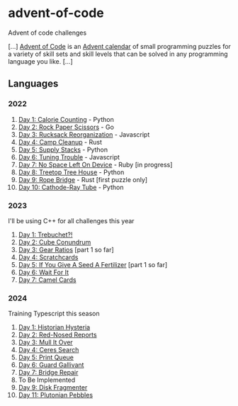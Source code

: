 # advent-of-code
Advent of code challenges

[...]
[Advent of Code](https://adventofcode.com/2022/about) is an [Advent calendar](https://en.wikipedia.org/wiki/Advent_calendar) of small programming puzzles for a variety of skill sets and skill levels that can be solved in any programming language you like.
[...]

## Languages

### 2022

1. [Day 1: Calorie Counting](https://github.com/lazaromenezes/advent-of-code/tree/main/2022/01) - Python
2. [Day 2: Rock Paper Scissors](https://github.com/lazaromenezes/advent-of-code/tree/main/2022/02) - Go
3. [Day 3: Rucksack Reorganization](https://github.com/lazaromenezes/advent-of-code/tree/main/2022/03) - Javascript
4. [Day 4: Camp Cleanup](https://github.com/lazaromenezes/advent-of-code/tree/main/2022/04) - Rust
5. [Day 5: Supply Stacks](https://github.com/lazaromenezes/advent-of-code/tree/main/2022/05) - Python
6. [Day 6: Tuning Trouble](https://github.com/lazaromenezes/advent-of-code/tree/main/2022/06) - Javascript
7. [Day 7: No Space Left On Device](https://github.com/lazaromenezes/advent-of-code/tree/main/2022/07) - Ruby [in progress]
8. [Day 8: Treetop Tree House](https://github.com/lazaromenezes/advent-of-code/tree/main/2022/08) - Python
9. [Day 9: Rope Bridge](https://github.com/lazaromenezes/advent-of-code/tree/main/2022/09) - Rust [first puzzle only]
10. [Day 10: Cathode-Ray Tube](https://github.com/lazaromenezes/advent-of-code/tree/main/2022/10) - Python

### 2023

I'll be using C++ for all challenges this year

1. [Day 1: Trebuchet?!](https://github.com/lazaromenezes/advent-of-code/tree/main/2023/01)
2. [Day 2: Cube Conundrum](https://github.com/lazaromenezes/advent-of-code/tree/main/2023/02)
3. [Day 3: Gear Ratios](https://github.com/lazaromenezes/advent-of-code/tree/main/2023/03) [part 1 so far]
4. [Day 4: Scratchcards](https://github.com/lazaromenezes/advent-of-code/tree/main/2023/04)
5. [Day 5: If You Give A Seed A Fertilizer](https://github.com/lazaromenezes/advent-of-code/tree/main/2023/05) [part 1 so far]
6. [Day 6: Wait For It](https://github.com/lazaromenezes/advent-of-code/tree/main/2023/06)
7. [Day 7: Camel Cards](https://github.com/lazaromenezes/advent-of-code/tree/main/2023/07)

### 2024

Training Typescript this season

1. [Day 1: Historian Hysteria](https://github.com/lazaromenezes/advent-of-code/tree/main/2024/src/01)
2. [Day 2: Red-Nosed Reports](https://github.com/lazaromenezes/advent-of-code/tree/main/2024/src/02)
3. [Day 3: Mull It Over](https://github.com/lazaromenezes/advent-of-code/tree/main/2024/src/03)
4. [Day 4: Ceres Search](https://github.com/lazaromenezes/advent-of-code/tree/main/2024/src/04)
5. [Day 5: Print Queue](https://github.com/lazaromenezes/advent-of-code/tree/main/2024/src/05)
6. [Day 6: Guard Gallivant](https://github.com/lazaromenezes/advent-of-code/tree/main/2024/src/06)
7. [Day 7: Bridge Repair](https://github.com/lazaromenezes/advent-of-code/tree/main/2024/src/07)
8. To Be Implemented
9. [Day 9: Disk Fragmenter](https://github.com/lazaromenezes/advent-of-code/tree/main/2024/src/09)
11. [Day 11: Plutonian Pebbles](https://github.com/lazaromenezes/advent-of-code/tree/main/2024/src/11)
